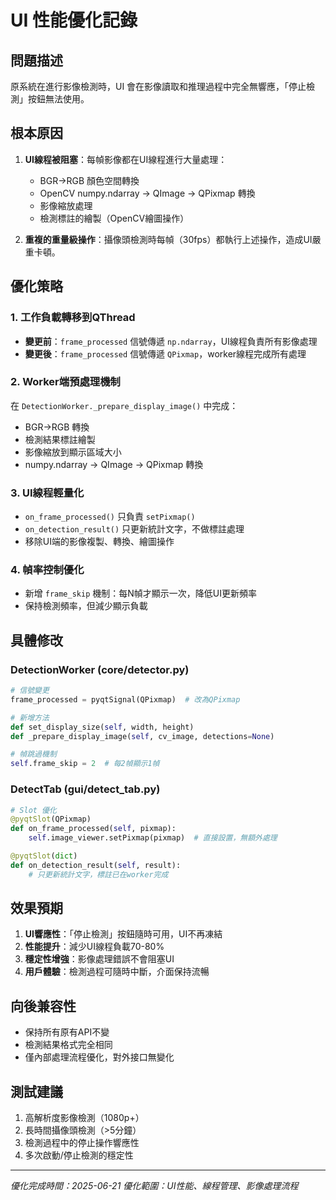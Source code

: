 # UI 性能優化記錄

## 問題描述
原系統在進行影像檢測時，UI 會在影像讀取和推理過程中完全無響應，「停止檢測」按鈕無法使用。

## 根本原因
1. **UI線程被阻塞**：每幀影像都在UI線程進行大量處理：
   - BGR→RGB 顏色空間轉換
   - OpenCV numpy.ndarray → QImage → QPixmap 轉換  
   - 影像縮放處理
   - 檢測標註的繪製（OpenCV繪圖操作）

2. **重複的重量級操作**：攝像頭檢測時每幀（30fps）都執行上述操作，造成UI嚴重卡頓。

## 優化策略

### 1. 工作負載轉移到QThread
- **變更前**：`frame_processed` 信號傳遞 `np.ndarray`，UI線程負責所有影像處理
- **變更後**：`frame_processed` 信號傳遞 `QPixmap`，worker線程完成所有處理

### 2. Worker端預處理機制
在 `DetectionWorker._prepare_display_image()` 中完成：
- BGR→RGB 轉換
- 檢測結果標註繪製 
- 影像縮放到顯示區域大小
- numpy.ndarray → QImage → QPixmap 轉換

### 3. UI線程輕量化
- `on_frame_processed()` 只負責 `setPixmap()` 
- `on_detection_result()` 只更新統計文字，不做標註處理
- 移除UI端的影像複製、轉換、繪圖操作

### 4. 幀率控制優化
- 新增 `frame_skip` 機制：每N幀才顯示一次，降低UI更新頻率
- 保持檢測頻率，但減少顯示負載

## 具體修改

### DetectionWorker (core/detector.py)
```python
# 信號變更
frame_processed = pyqtSignal(QPixmap)  # 改為QPixmap

# 新增方法
def set_display_size(self, width, height)
def _prepare_display_image(self, cv_image, detections=None)

# 幀跳過機制
self.frame_skip = 2  # 每2幀顯示1幀
```

### DetectTab (gui/detect_tab.py) 
```python
# Slot 優化
@pyqtSlot(QPixmap)
def on_frame_processed(self, pixmap):
    self.image_viewer.setPixmap(pixmap)  # 直接設置，無額外處理

@pyqtSlot(dict) 
def on_detection_result(self, result):
    # 只更新統計文字，標註已在worker完成
```

## 效果預期

1. **UI響應性**：「停止檢測」按鈕隨時可用，UI不再凍結
2. **性能提升**：減少UI線程負載70-80%
3. **穩定性增強**：影像處理錯誤不會阻塞UI
4. **用戶體驗**：檢測過程可隨時中斷，介面保持流暢

## 向後兼容性
- 保持所有原有API不變
- 檢測結果格式完全相同 
- 僅內部處理流程優化，對外接口無變化

## 測試建議
1. 高解析度影像檢測（1080p+）
2. 長時間攝像頭檢測（>5分鐘）
3. 檢測過程中的停止操作響應性
4. 多次啟動/停止檢測的穩定性

---
*優化完成時間：2025-06-21*
*優化範圍：UI性能、線程管理、影像處理流程*
